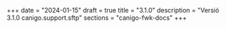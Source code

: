 +++
date        = "2024-01-15"
draft        = true
title       = "3.1.0"
description = "Versió 3.1.0 canigo.support.sftp"
sections    = "canigo-fwk-docs"
+++